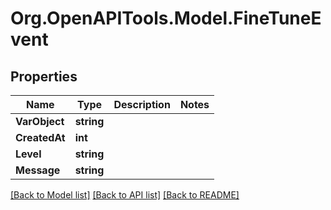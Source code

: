 # Org.OpenAPITools.Model.FineTuneEvent

## Properties

Name | Type | Description | Notes
------------ | ------------- | ------------- | -------------
**VarObject** | **string** |  | 
**CreatedAt** | **int** |  | 
**Level** | **string** |  | 
**Message** | **string** |  | 

[[Back to Model list]](../README.md#documentation-for-models) [[Back to API list]](../README.md#documentation-for-api-endpoints) [[Back to README]](../README.md)

